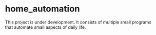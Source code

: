 # home_automation
This project is under development. It consists of multiple small programs that automate small aspects of daily life. 
